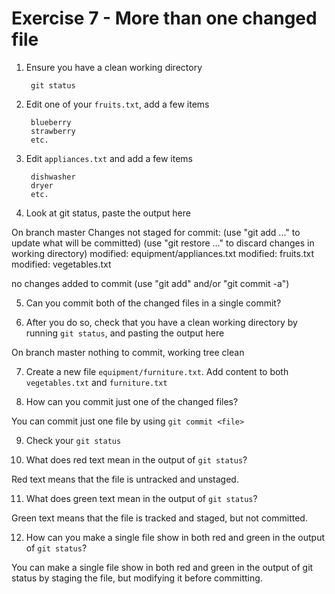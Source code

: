 # Exercise 7 - More than one changed file

1. Ensure you have a clean working directory

        git status

2. Edit one of your `fruits.txt`, add a few items

        blueberry
        strawberry
        etc.

3. Edit `appliances.txt` and add a few items

        dishwasher
        dryer
        etc.

4. Look at git status, paste the output here

On branch master
Changes not staged for commit:
  (use "git add <file>..." to update what will be committed)
  (use "git restore <file>..." to discard changes in working directory)
        modified:   equipment/appliances.txt
        modified:   fruits.txt
        modified:   vegetables.txt

no changes added to commit (use "git add" and/or "git commit -a")

5. Can you commit both of the changed files in a single commit?

6. After you do so, check that you have a clean working directory by running `git status`, and pasting the output here

On branch master
nothing to commit, working tree clean

7. Create a new file `equipment/furniture.txt`. Add content to both `vegetables.txt` and `furniture.txt`

8. How can you commit just one of the changed files?

You can commit just one file by using `git commit <file>`

9. Check your `git status`

10. What does red text mean in the output of `git status`?

Red text means that the file is untracked and unstaged.

11. What does green text mean in the output of `git status`?

Green text means that the file is tracked and staged, but not committed.

12. How can you make a single file show in both red and green in the output of `git status`?

You can make a single file show in both red and green in the output of git status by staging the file, but modifying it before committing.
